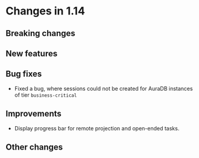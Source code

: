 # Changes in 1.14


## Breaking changes


## New features


## Bug fixes

* Fixed a bug, where sessions could not be created for AuraDB instances of tier `business-critical`


## Improvements

* Display progress bar for remote projection and open-ended tasks.


## Other changes
